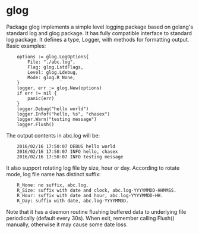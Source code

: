 # glog

Package glog implements a simple level logging package based on golang's
standard log and glog package. It has fully compatible interface to standard
log package. It defines a type, Logger, with methods for formatting output. 
Basic examples:

        options := glog.LogOptions{
        	File: "./abc.log",
        	Flag: glog.LstdFlags,
        	Level: glog.Ldebug,
        	Mode: glog.R_None,
        }
        logger, err := glog.New(options)
        if err != nil {
        	panic(err)
        }
        logger.Debug("hello world")
        logger.Infof("hello, %s", "chasex")
        logger.Warn("testing message")
        logger.Flush()

The output contents in abc.log will be:

        2016/02/16 17:50:07 DEBUG hello world
        2016/02/16 17:50:07 INFO hello, chasex
        2016/02/16 17:50:07 INFO testing message

It also support rotating log file by size, hour or day.
According to rotate mode, log file name has distinct suffix:

        R_None: no suffix, abc.log.
        R_Size: suffix with date and clock, abc.log-YYYYMMDD-HHMMSS.
        R_Hour: suffix with date and hour, abc.log-YYYYMMDD-HH.
        R_Day: suffix with date, abc.log-YYYYMMDD.

Note that it has a daemon routine flushing buffered data to underlying file
periodically (default every 30s). When exit, remember calling Flush() manually,
otherwise it may cause some date loss.
